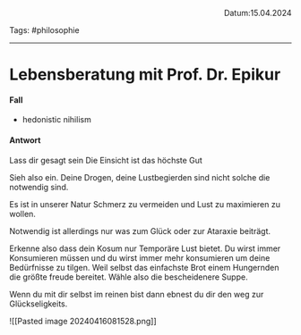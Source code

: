 <p align="right">Datum:15.04.2024</p>

Tags: #philosophie 

---

# Lebensberatung mit Prof. Dr. Epikur
#### Fall
- hedonistic nihilism
#### Antwort
Lass dir gesagt sein 
Die Einsicht ist das höchste Gut

Sieh also ein.
Deine Drogen, deine Lustbegierden sind nicht solche die notwendig sind.

Es ist in unserer Natur Schmerz zu vermeiden und Lust zu maximieren zu wollen.  

Notwendig ist allerdings nur was zum Glück oder zur Ataraxie beiträgt.

Erkenne also dass dein Kosum nur Temporäre Lust bietet. Du wirst immer Konsumieren müssen und du wirst immer mehr konsumieren um deine Bedürfnisse zu tilgen.
Weil selbst das einfachste Brot einem Hungernden die größte freude bereitet.
Wähle also die bescheidenere Suppe.

Wenn du mit dir selbst im reinen bist dann ebnest du dir den weg zur Glückseligkeits.


![[Pasted image 20240416081528.png]]